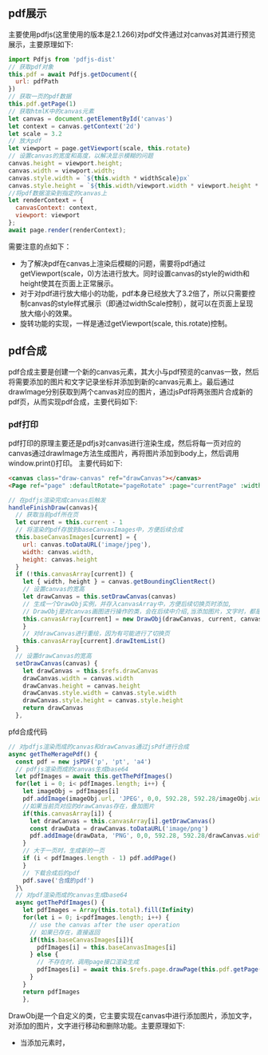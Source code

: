 ## pdf展示
主要使用pdfjs(这里使用的版本是2.1.266)对pdf文件通过对canvas对其进行预览展示，主要原理如下:
```js
import Pdfjs from 'pdfjs-dist'
// 获取pdf对象
this.pdf = await Pdfjs.getDocument({
  url: pdfPath
})
// 获取一页的pdf数据
this.pdf.getPage(1)
// 获取htmlK中的canvas元素
let canvas = document.getElementById('canvas')
let context = canvas.getContext('2d')
let scale = 3.2
// 放大pdf
let viewport = page.getViewport(scale, this.rotate)
// 设置canvas的宽度和高度，以解决显示模糊的问题
canvas.height = viewport.height;
canvas.width = viewport.width;
canvas.style.width = `${this.width * widthScale}px`
canvas.style.height = `${this.width/viewport.width * viewport.height * widthScale}px`;
//将pdf数据渲染到指定的canvas上
let renderContext = {
  canvasContext: context,
  viewport: viewport
};
await page.render(renderContext);
```
需要注意的点如下：
- 为了解决pdf在canvas上渲染后模糊的问题，需要将pdf通过getViewport(scale，0)方法进行放大。同时设置canvas的style的width和height使其在页面上正常展示。
- 对于对pdf进行放大缩小的功能，pdf本身已经放大了3.2倍了，所以只需要控制canvas的style样式展示（即通过widthScale控制），就可以在页面上呈现放大缩小的效果。
- 旋转功能的实现，一样是通过getViewport(scale, this.rotate)控制。
## pdf合成
pdf合成主要是创建一个新的canvas元素，其大小与pdf预览的canvas一致，然后将需要添加的图片和文字记录坐标并添加到新的canvas元素上。最后通过drawImage分别获取到两个canvas对应的图片，通过jsPdf将两张图片合成新的pdf页，从而实现pdf合成，主要代码如下:




### pdf打印
pdf打印的原理主要还是pdfjs对canvas进行渲染生成，然后将每一页对应的canvas通过drawImage方法生成图片，再将图片添加到body上，然后调用window.print()打印。
主要代码如下:
```html
<canvas class="draw-canvas" ref="drawCanvas"></canvas>
<Page ref="page" :defaultRotate="pageRotate" :page="currentPage" :width="pdfWidth - 25" @saveRotate="saveRotate" @drawFinish="handleFinishDraw"></Page>
```
```js
// 在pdfjs渲染完成canvas后触发
handleFinishDraw(canvas){
  // 获取当前pdf所在页
  let current = this.current - 1
  // 将渲染的pdf存放到baseCanvasImages中，方便后续合成
  this.baseCanvasImages[current] = {
    url: canvas.toDataURL('image/jpeg'),
    width: canvas.width,
    height: canvas.height
  }
  if (!this.canvasArray[current]) {
    let { width, height } = canvas.getBoundingClientRect()
    // 设置canvas的宽高
    let drawCanvas = this.setDrawCanvas(canvas)
    // 生成一个DrawObj实例，并存入canvasArray中，方便后续切换页时添加,
    // DrawObj是对canvas画图进行操作的类，会在后续中介绍,当添加图片，文字时，都是对该实例进行操作
    this.canvasArray[current] = new DrawObj(drawCanvas, current, canvas.width/  width, canvas.height/height)
    }
    // 对drawCanvas进行重绘，因为有可能进行了切换页
    this.canvasArray[current].drawItemList()
  }
  // 设置drawCanvas的宽高
  setDrawCanvas(canvas) {
    let drawCanvas = this.$refs.drawCanvas
    drawCanvas.width = canvas.width
    drawCanvas.height = canvas.height
    drawCanvas.style.width = canvas.style.width
    drawCanvas.style.height = canvas.style.height
    return drawCanvas
  },
```
pfd合成代码
```js
// 对pdfjs渲染而成的canvas和drawCanvas通过jsPdf进行合成
async getTheMeragePdf() {
  const pdf = new jsPDF('p', 'pt', 'a4')
  // pdfjs渲染而成的canvas生成base64
  let pdfImages = await this.getThePdfImages()
  for(let i = 0; i< pdfImages.length; i++) {
    let imageObj = pdfImages[i]
    pdf.addImage(imageObj.url, 'JPEG', 0,0, 592.28, 592.28/imageObj.width * imageObj.height)
    //如果当前页对应的drawCanvas存在，叠加图片
    if(this.canvasArray[i]) {
      let drawCanvas = this.canvasArray[i].getDrawCanvas()
      const drawData = drawCanvas.toDataURL('image/png')
      pdf.addImage(drawData, 'PNG', 0,0, 592.28, 592.28/drawCanvas.width * drawCanvas.height)
    }
    // 大于一页时，生成新的一页
    if (i < pdfImages.length - 1) pdf.addPage() 
    }
    // 下载合成后的pdf
    pdf.save('合成的pdf')
  }\
  // 对pdf渲染而成的canvas生成base64
  async getThePdfImages() {
    let pdfImages = Array(this.total).fill(Infinity)
    for(let i = 0; i<pdfImages.length; i++) {
      // use the canvas after the user operation
      // 如果已存在，直接返回
      if(this.baseCanvasImages[i]){
        pdfImages[i] = this.baseCanvasImages[i]
      } else {
        // 不存在时，调用page接口渲染生成
        pdfImages[i] = await this.$refs.page.drawPage(this.pdf.getPage(i+1))
      }
    }
    return pdfImages
    },
```
DrawObj是一个自定义的类，它主要实现在canvas中进行添加图片，添加文字，对添加的图片，文字进行移动和删除功能。主要原理如下:
- 当添加元素时，